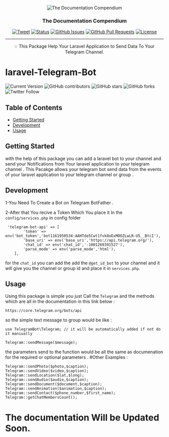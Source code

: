 <p align="center">
 <img src="https://i.imgur.com/rSyq3MW.png" alt="The Documentation Compendium"></a>
</p>

<h3 align="center">The Documentation Compendium</h3>

<div align="center">

  [![Tweet](https://img.shields.io/twitter/url/https/shields.io.svg?style=social)](https://twitter.com/intent/tweet?text=%F0%9F%93%A2%20Various%20README%20templates%20and%20tips%20on%20writing%20high-quality%20documentation%20that%20people%20want%20to%20read.&url=https://github.com/kylelobo/The-Documentation-Compendium)
  [![Status](https://img.shields.io/badge/status-active-success.svg)]()
  [![GitHub Issues](https://img.shields.io/github/issues/kylelobo/The-Documentation-Compendium.svg)](https://github.com/kylelobo/The-Documentation-Compendium/issues)
  [![GitHub Pull Requests](https://img.shields.io/github/issues-pr/kylelobo/The-Documentation-Compendium.svg)](https://github.com/kylelobo/The-Documentation-Compendium/pulls)
  [![License](https://img.shields.io/badge/license-CC0-blue.svg)](http://creativecommons.org/publicdomain/zero/1.0/)

<!--   <a href="https://www.producthunt.com/posts/the-documentation-compendium?utm_source=badge-top-post-badge&utm_medium=badge&utm_souce=badge-the-documentation-compendium" target="_blank"><img src="https://api.producthunt.com/widgets/embed-image/v1/top-post-badge.svg?post_id=157965&theme=dark&period=daily" alt="The Documentation Compendium - Beautiful README templates that people want to read. | Product Hunt Embed" style="width: 250px; height: 54px;" width="250px" height="54px" /></a> -->

</div>

---

<p align = "center">💡 This Package Help Your Laravel Application to Send Data To Your Telegram Channel.</p>

# laravel-Telegram-Bot
![Current Version](https://img.shields.io/badge/version-v0.1-blue)
![GitHub contributors](https://img.shields.io/github/contributors/farshadff/README-Template)
![GitHub stars](https://img.shields.io/github/stars/farshadff/README-Template?style=social)
![GitHub forks](https://img.shields.io/github/forks/farshadff/README-Template?style=social)
![Twitter Follow](https://img.shields.io/twitter/follow/farshadff?style=social)


## Table of Contents
- [Getting Started](#getting-started)
- [Development](#development)
- [Usage](#usage)

## Getting Started
with the help of this package you can add a laravel bot to your channel and send your Notifications from Your laravel application to your telegram channel .
This Pacakge allows your telegram bot send data from the events of your laravel application to your telegram channel or group .
## Development

1-You Need To Create a Bot on Telegram BotFather .

2-After that You recive a Token Which You place it In the `config/services.php` in config folder
```
 'telegram-bot-api' => [
        'token' => env('bot_token','bot1161950534:AAHTde5Cwt1fvk8oExMOOZLwLR-U5__BtcI'),
        'base_uri' => env('base_uri','https://api.telegram.org/'),
        'chat_id' => env('chat_id','-1001269391527'),
        'parse_mode' => env('parse_mode','html'),
    ],
```
for the `chat_id` you can add the add the `@get_id_bot` to your channel and it will give you the channel or group id and place it in `services.php`.

## Usage

Using this package is simple you just Call the `Telegram` and the methods which are all in the documentation in this link below :
```
https://core.telegram.org/bots/api
```
so the simple text message to group would be like :
```
use TelegramBot\Telegram; // it will be automatically added if not do it maniually  

Telegram::sendMessage($message);
```
the parameters send to the function would be all the same as documenation for the required or optional parameters .
 #Other Examples :
 ```
Telegram::sendPhoto($photo,$caption);
Telegram::sendVideo($video,$caption);
Telegram::sendLocation($lat,$long);
Telegram::sendAudio($audio,$caption);
Telegram::sendDocument($document,$caption);
Telegram::sendAnimation($animation,$caption);
Telegram::sendContact($phone_number,$first_name);
Telegram::getChatMembersCount();
 ```

# The documentation Will be Updated Soon.
